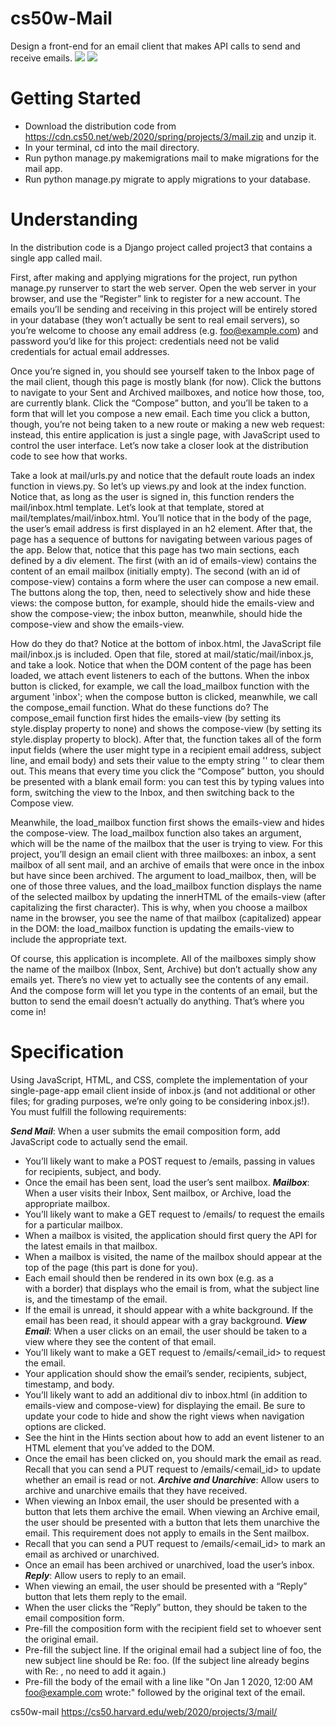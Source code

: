 # cs50w-Mail
Design a front-end for an email client that makes API calls to send and receive emails.
<img src=https://cs50.harvard.edu/web/2020/projects/3/images/inbox.png>
<img src=https://cs50.harvard.edu/web/2020/projects/3/images/email.png>
# Getting Started
- Download the distribution code from https://cdn.cs50.net/web/2020/spring/projects/3/mail.zip and unzip it.
- In your terminal, cd into the mail directory.
- Run python manage.py makemigrations mail to make migrations for the mail app.
- Run python manage.py migrate to apply migrations to your database.
# Understanding
In the distribution code is a Django project called project3 that contains a single app called mail.

First, after making and applying migrations for the project, run python manage.py runserver to start the web server. Open the web server in your browser, and use the “Register” link to register for a new account. The emails you’ll be sending and receiving in this project will be entirely stored in your database (they won’t actually be sent to real email servers), so you’re welcome to choose any email address (e.g. foo@example.com) and password you’d like for this project: credentials need not be valid credentials for actual email addresses.

Once you’re signed in, you should see yourself taken to the Inbox page of the mail client, though this page is mostly blank (for now). Click the buttons to navigate to your Sent and Archived mailboxes, and notice how those, too, are currently blank. Click the “Compose” button, and you’ll be taken to a form that will let you compose a new email. Each time you click a button, though, you’re not being taken to a new route or making a new web request: instead, this entire application is just a single page, with JavaScript used to control the user interface. Let’s now take a closer look at the distribution code to see how that works.

Take a look at mail/urls.py and notice that the default route loads an index function in views.py. So let’s up views.py and look at the index function. Notice that, as long as the user is signed in, this function renders the mail/inbox.html template. Let’s look at that template, stored at mail/templates/mail/inbox.html. You’ll notice that in the body of the page, the user’s email address is first displayed in an h2 element. After that, the page has a sequence of buttons for navigating between various pages of the app. Below that, notice that this page has two main sections, each defined by a div element. The first (with an id of emails-view) contains the content of an email mailbox (initially empty). The second (with an id of compose-view) contains a form where the user can compose a new email. The buttons along the top, then, need to selectively show and hide these views: the compose button, for example, should hide the emails-view and show the compose-view; the inbox button, meanwhile, should hide the compose-view and show the emails-view.

How do they do that? Notice at the bottom of inbox.html, the JavaScript file mail/inbox.js is included. Open that file, stored at mail/static/mail/inbox.js, and take a look. Notice that when the DOM content of the page has been loaded, we attach event listeners to each of the buttons. When the inbox button is clicked, for example, we call the load_mailbox function with the argument 'inbox'; when the compose button is clicked, meanwhile, we call the compose_email function. What do these functions do? The compose_email function first hides the emails-view (by setting its style.display property to none) and shows the compose-view (by setting its style.display property to block). After that, the function takes all of the form input fields (where the user might type in a recipient email address, subject line, and email body) and sets their value to the empty string '' to clear them out. This means that every time you click the “Compose” button, you should be presented with a blank email form: you can test this by typing values into form, switching the view to the Inbox, and then switching back to the Compose view.

Meanwhile, the load_mailbox function first shows the emails-view and hides the compose-view. The load_mailbox function also takes an argument, which will be the name of the mailbox that the user is trying to view. For this project, you’ll design an email client with three mailboxes: an inbox, a sent mailbox of all sent mail, and an archive of emails that were once in the inbox but have since been archived. The argument to load_mailbox, then, will be one of those three values, and the load_mailbox function displays the name of the selected mailbox by updating the innerHTML of the emails-view (after capitalizing the first character). This is why, when you choose a mailbox name in the browser, you see the name of that mailbox (capitalized) appear in the DOM: the load_mailbox function is updating the emails-view to include the appropriate text.

Of course, this application is incomplete. All of the mailboxes simply show the name of the mailbox (Inbox, Sent, Archive) but don’t actually show any emails yet. There’s no view yet to actually see the contents of any email. And the compose form will let you type in the contents of an email, but the button to send the email doesn’t actually do anything. That’s where you come in!
# Specification
Using JavaScript, HTML, and CSS, complete the implementation of your single-page-app email client inside of inbox.js (and not additional or other files; for grading purposes, we’re only going to be considering inbox.js!). You must fulfill the following requirements:

***Send Mail***: When a user submits the email composition form, add JavaScript code to actually send the email.
- You’ll likely want to make a POST request to /emails, passing in values for recipients, subject, and body.
- Once the email has been sent, load the user’s sent mailbox.
***Mailbox***: When a user visits their Inbox, Sent mailbox, or Archive, load the appropriate mailbox.
- You’ll likely want to make a GET request to /emails/<mailbox> to request the emails for a particular mailbox.
- When a mailbox is visited, the application should first query the API for the latest emails in that mailbox.
- When a mailbox is visited, the name of the mailbox should appear at the top of the page (this part is done for you).
- Each email should then be rendered in its own box (e.g. as a <div> with a border) that displays who the email is from, what the subject line is, and the timestamp of the email.
- If the email is unread, it should appear with a white background. If the email has been read, it should appear with a gray background.
***View Email***: When a user clicks on an email, the user should be taken to a view where they see the content of that email.
- You’ll likely want to make a GET request to /emails/<email_id> to request the email.
- Your application should show the email’s sender, recipients, subject, timestamp, and body.
- You’ll likely want to add an additional div to inbox.html (in addition to emails-view and compose-view) for displaying the email. Be sure to update your code to hide and show the right views when navigation options are clicked.
- See the hint in the Hints section about how to add an event listener to an HTML element that you’ve added to the DOM.
- Once the email has been clicked on, you should mark the email as read. Recall that you can send a PUT request to /emails/<email_id> to update whether an email is read or not.
***Archive and Unarchive***: Allow users to archive and unarchive emails that they have received.
- When viewing an Inbox email, the user should be presented with a button that lets them archive the email. When viewing an Archive email, the user should be presented with a button that lets them unarchive the email. This requirement does not apply to emails in the Sent mailbox.
- Recall that you can send a PUT request to /emails/<email_id> to mark an email as archived or unarchived.
- Once an email has been archived or unarchived, load the user’s inbox.
***Reply***: Allow users to reply to an email.
- When viewing an email, the user should be presented with a “Reply” button that lets them reply to the email.
- When the user clicks the “Reply” button, they should be taken to the email composition form.
- Pre-fill the composition form with the recipient field set to whoever sent the original email.
- Pre-fill the subject line. If the original email had a subject line of foo, the new subject line should be Re: foo. (If the subject line already begins with Re: , no need to add it again.)
- Pre-fill the body of the email with a line like "On Jan 1 2020, 12:00 AM foo@example.com wrote:" followed by the original text of the email.

cs50w-mail
https://cs50.harvard.edu/web/2020/projects/3/mail/
